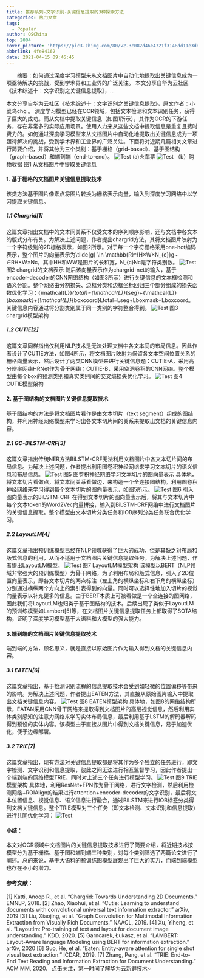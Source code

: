 ```yaml
---
title: 推荐系列-文字识别-关键信息提取的3种探索方法
categories: 热门文章
tags:
  - Popular
author: OSChina
top: 2004
cover_picture: 'https://pic3.zhimg.com/80/v2-3c082d46e4721f3148dd11e3dd210afe_720w.jpg'
abbrlink: 4fe84162
date: 2021-04-15 09:46:45
---
```


&emsp;&emsp;摘要：如何通过深度学习模型来从文档图片中自动化地提取出关键信息成为一项亟待解决的挑战，受到学术界和工业界的广泛关注。 本文分享自华为云社区《技术综述十：文字识别之关键信息提取》，...
<!-- more -->

                                                                                                                                                                                         
本文分享自华为云社区《技术综述十：文字识别之关键信息提取》，原文作者：小菜鸟chg 。 
深度学习模型已经在OCR领域，包括文本检测和文本识别任务，获得了巨大的成功。而从文档中提取关键信息（如图1所示），其作为OCR的下游任务，存在非常多的实际应用场景。使用人力来从这些文档中提取信息是重复且费时费力的。如何通过深度学习模型来从文档图片中自动化地提取出关键信息成为一项亟待解决的挑战，受到学术界和工业界的广泛关注。下面将对近期几篇相关文章进行简要介绍，并将其分为三个类别：基于栅格（grid-based）、基于图结构（graph-based）和端到端（end-to-end）。 
![Test](https://pic3.zhimg.com/80/v2-3c082d46e4721f3148dd11e3dd210afe_720w.jpg  '文字识别-关键信息提取的3种探索方法') 
(a)火车票 
![Test](https://pic3.zhimg.com/80/v2-3c082d46e4721f3148dd11e3dd210afe_720w.jpg  '文字识别-关键信息提取的3种探索方法') 
（b）购物收据 
图1 从文档图片中提取关键信息 
 
#### 1. 基于栅格的文档图片关键信息提取技术 
该类方法基于图片像素点将图片转换为栅格表示向量，输入到深度学习网络中以学习提取关键信息。 
 
##### 1.1 Chargrid[1] 
这篇文章指出文档中的文本间关系不仅受文本的序列顺序影响，还与文档中各文本的版式分布有关。为解决上述问题，作者提出chargrid方法，其将文档图片映射为一个字符级别的2D栅格表示，如图2所示。对于每一个字符栅格采用one-hot编码表示，整个图片的向量表示为\tilde{g} \in \mathbb{R}^{H×W×N_{c}}g~​∈RH×W×Nc​，其中HH和WW是图片的长和宽，N_{c}Nc​是字符类别数。 
![Test](https://pic3.zhimg.com/80/v2-3c082d46e4721f3148dd11e3dd210afe_720w.jpg  '文字识别-关键信息提取的3种探索方法') 
图2 chargrid的文档表示 
随后该向量表示作为chargrid-net的输入，基于encoder-decoder的CNN网络结构（如图3所示）进行关键信息的文本框检测和语义分割。整个网络由分割损失、边框分类和边框坐标回归三个部分组成的损失函数优化学习：{\mathcal{L}}_{total}={\mathcal{L}}_{seg}+{\mathcal{L}}_{boxmask}+{\mathcal{L}}_{boxcoord}Ltotal​=Lseg​+Lboxmask​+Lboxcoord​。关键信息内容通过将分割类别属于同一类别的字符整合得到。 
![Test](https://pic3.zhimg.com/80/v2-3c082d46e4721f3148dd11e3dd210afe_720w.jpg  '文字识别-关键信息提取的3种探索方法') 
图3 chargrid模型架构 
 
##### 1.2 CUTIE[2] 
这篇文章同样指出仅利用NLP技术是无法处理文档中各文本间的布局信息。因此作者设计了CUTIE方法，如图4所示，将文档图片映射为保留各文本空间位置关系的栅格向量表示，然后设计了两类CNN模型来进行关键信息题：CUTIE-A，采用高分辨率网络HRNet作为骨干网络；CUTIE-B，采用空洞卷积的CNN网络。整个模型由每个box的预测类别和真实类别间的交叉熵损失优化学习。 
![Test](https://pic3.zhimg.com/80/v2-3c082d46e4721f3148dd11e3dd210afe_720w.jpg  '文字识别-关键信息提取的3种探索方法') 
图4 CUTIE模型架构 
 
#### 2. 基于图结构的文档图片关键信息提取技术 
基于图结构的方法是将文档图片看作是由文本切片（text segment）组成的图结构，并利用神经网络模型来学习出各文本切片间的关系来提取出文档的关键信息内容。 
 
##### 2.1 GC-BiLSTM-CRF[3] 
这篇文章指出传统NER方法BiLSTM-CRF无法利用文档图片中各文本切片间的布局信息。为解决上述问题，作者提出利用图卷积神经网络来学习文本切片的语义信息和布局信息。 
![Test](https://pic3.zhimg.com/80/v2-3c082d46e4721f3148dd11e3dd210afe_720w.jpg  '文字识别-关键信息提取的3种探索方法') 
图5 图卷积神经网络学习文本切片的图向量表示 
具体地，将文本切片看做点，将文本间关系看做边，来构造一个全连接图结构。利用图卷积神经网络来学习得到每个文本切片的图向量表示，如图5所示。 
![Test](https://pic3.zhimg.com/80/v2-3c082d46e4721f3148dd11e3dd210afe_720w.jpg  '文字识别-关键信息提取的3种探索方法') 
图6 引入图向量表示的BiLSTM-CRF 
在得到文本切片的图向量表示后，将其与文本切片中每个文本token的Word2Vec向量拼接，输入到BiLSTM-CRF网络中进行文档图片的关键信息提取。整个模型由文本切片分类任务和IOB序列分类任务联合优化学习。 
 
##### 2.2 LayoutLM[4] 
这篇文章指出预训练模型已经在NLP领域获得了巨大的成功，但是其缺乏对布局和版式信息的利用，从而不适用于文档图片关键信息提取任务。为解决上述问题，作者提出LayoutLM模型。 
![Test](https://pic3.zhimg.com/80/v2-3c082d46e4721f3148dd11e3dd210afe_720w.jpg  '文字识别-关键信息提取的3种探索方法') 
图7 LayoutLM模型架构 
该模型以BERT（NLP领域非常强大的预训练模型）为骨干网络，为了利用布局和版式信息，引入了2D位置向量表示，即各文本切片的两点标注（左上角的横纵坐标和右下角的横纵坐标）分别通过横纵两个方向上的索引表得到的向量。同时可以选择性地加入切片的视觉向量表示以补充更多的信息。由于BERT本质上可被看做是一个全连接的图网络，因此我们将LayoutLM也归类于基于图结构的技术。后续出现了类似于LayoutLM的预训练模型如Lambert[5]等，在文档图片关键信息提取任务上都取得了SOTA结构，证明了深度学习模型基于大语料和大模型的强大能力。 
 
#### 3.端到端的文档图片关键信息提取技术 
端到端的方法，顾名思义，就是直接以原始图片作为输入得到文档的关键信息内容。 
 
##### 3.1 EATEN[6] 
这篇文章指出，基于检测识别流程的信息提取技术会受到如轻微的位置偏移等带来的影响。为解决上述问题，作者提出EATEN方法，其直接从原始图片输入中提取出文档关键信息内容。 
![Test](https://pic3.zhimg.com/80/v2-3c082d46e4721f3148dd11e3dd210afe_720w.jpg  '文字识别-关键信息提取的3种探索方法') 
图8 EATEN模型架构 
具体地，如图8的网络结构所示，EATAN采用CNN骨干网络来提取得到文档图片的高层视觉信息，然后利用实体类别感知的注意力网络来学习实体布局信息，最后利用基于LSTM的解码器解码得到预设的实体内容。该模型由于直接从图片中得到文档关键信息，易于加速优化，便于边缘部署。 
 
##### 3.2 TRIE[7] 
这篇文章指出，现有方法对关键信息提取都是将其作为多个独立的任务进行，即文字检测、文字识别和信息提取，彼此之间无法进行相互监督学习，因此作者提出一个端到端的网络模型TRIE，同时对上述三个任务进行模型学习。 
![Test](https://pic3.zhimg.com/80/v2-3c082d46e4721f3148dd11e3dd210afe_720w.jpg  '文字识别-关键信息提取的3种探索方法') 
图9 TRIE模型架构 
具体地，利用ResNet+FPN作为骨干网络，进行文字检测，然后利用检测网络+ROIAlign的结果进行attention+encoder-decoder的文字识别，最后将文本位置信息、视觉信息、语义信息进行融合，通过BiLSTM来进行IOB标签分类得到文档关键信息。整个TRIE模型对三个任务（即文本检测、文本识别和信息提取）进行共同优化学习： 
![Test](https://pic3.zhimg.com/80/v2-3c082d46e4721f3148dd11e3dd210afe_720w.jpg  '文字识别-关键信息提取的3种探索方法') 
 
#### 小结： 
本文对OCR领域中文档图片的关键信息提取技术进行了简要介绍，将近期技术按模型分为基于栅格、基于图和端到端三种类别，对每个类别筛选了两篇论文进行了阐述。总的来说，基于大语料的预训练图模型展现出了巨大的实力，而端到端模型也存在不小的潜力。 
 
#### 参考文献： 
[1] Katti, Anoop R., et al. “Chargrid: Towards Understanding 2D Documents.” EMNLP, 2018. [2] Zhao, Xiaohui, et al. “Cutie: Learning to understand documents with convolutional universal text information extractor.” arXiv, 2019 [3] Liu, Xiaojing, et al. “Graph Convolution for Multimodal Information Extraction from Visually Rich Documents.” NAACL, 2019. [4] Xu, Yiheng, et al. “Layoutlm: Pre-training of text and layout for document image understanding.” KDD, 2020. [5] Garncarek, Łukasz, et al. “LAMBERT: Layout-Aware language Modeling using BERT for information extraction.” arXiv, 2020 [6] Guo, He, et al. “Eaten: Entity-aware attention for single shot visual text extraction.” ICDAR, 2019. [7] Zhang, Peng, et al. “TRIE: End-to-End Text Reading and Information Extraction for Document Understanding.” ACM MM, 2020. 
  
点击关注，第一时间了解华为云新鲜技术~
                                        